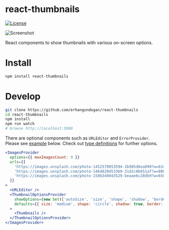 react-thumbnails
================

[![License][license-src]][license-href]

![Screenshot][ss-href]

React components to show thumbnails with various on-screen options.

# Install

```bash
npm install react-thumbnails
```

# Develop

```bash
git clone https://github.com/erhangundogan/react-thumbnails
cd react-thumbnails
npm install
npm run watch
# browse http://localhost:5000
```
There are optional components such as `URLEditor` and `ErrorProvider`.
Please see [example][examples-href] below. Check out [type definitions][types-href] for further options.

```jsx
<ImagesProvider
  options={{ maxImagesCount: 9 }}
  urls={[
    'https://images.unsplash.com/photo-1452570053594-1b985d6ea890?w=634&q=80',
    'https://images.unsplash.com/photo-1464820453369-31d2c0b651af?w=800&q=80',
    'https://images.unsplash.com/photo-1586348943529-beaae6c28db9?w=658&q=80'
  ]}
>
  <URLEditor />
  <ThumbnailOptionsProvider
    showOptions={new Set(['autoSize', 'size', 'shape', 'shadow', 'border', 'showUrl'])}
    defaults={{ size: 'medium', shape: 'circle', shadow: true, border: true }}
  >
    <Thumbnails />
  </ThumbnailOptionsProvider>
</ImagesProvider>
```

[license-src]: https://img.shields.io/badge/license-MIT-brightgreen.svg
[license-href]: LICENSE.md
[ss-href]: https://imagemarker.s3.eu-central-1.amazonaws.com/react-thumbnails/react-thumbnails.png
[examples-href]: src/examples/index.tsx
[types-href]: src/providers/ImagesProvider/ImageProvider.types.ts
